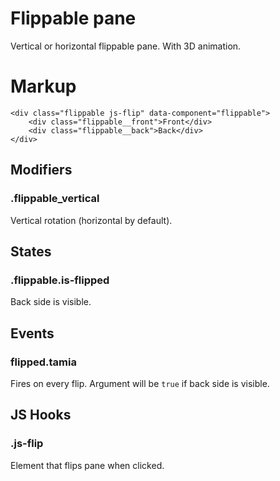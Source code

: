 # Flippable pane

Vertical or horizontal flippable pane. With 3D animation.


# Markup

	<div class="flippable js-flip" data-component="flippable">
		<div class="flippable__front">Front</div>
		<div class="flippable__back">Back</div>
	</div>


## Modifiers

### .flippable_vertical

Vertical rotation (horizontal by default).


## States

### .flippable.is-flipped

Back side is visible.


## Events

### flipped.tamia

Fires on every flip. Argument will be `true` if back side is visible.


## JS Hooks

### .js-flip

Element that flips pane when clicked.
